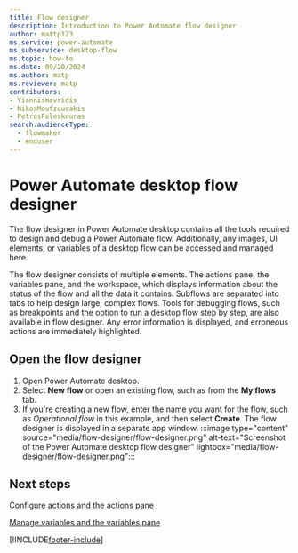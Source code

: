 ```yaml
---
title: Flow designer
description: Introduction to Power Automate flow designer
author: mattp123
ms.service: power-automate
ms.subservice: desktop-flow
ms.topic: how-to
ms.date: 09/20/2024
ms.author: matp
ms.reviewer: matp
contributors:
- Yiannismavridis
- NikosMoutzourakis
- PetrosFeleskouras
search.audienceType: 
  - flowmaker
  - enduser
---
```

# Power Automate desktop flow designer

The flow designer in Power Automate desktop contains all the tools required to design and debug a Power Automate flow. Additionally, any images, UI elements, or variables of a desktop flow can be accessed and managed here.

The flow designer consists of multiple elements. The actions pane, the variables pane, and the workspace, which displays information about the status of the flow and all the data it contains. Subflows are separated into tabs to help design large, complex flows. Tools for debugging flows, such as breakpoints and the option to run a desktop flow step by step, are also available in flow designer. Any error information is displayed, and erroneous actions are immediately highlighted.

## Open the flow designer

1. Open Power Automate desktop.
1. Select **New flow** or open an existing flow, such as from the **My flows** tab.
1. If you're creating a new flow, enter the name you want for the flow, such as *Operational flow* in this example, and then select **Create**.
   The flow designer is displayed in a separate app window.
   :::image type="content" source="media/flow-designer/flow-designer.png" alt-text="Screenshot of the Power Automate desktop flow designer" lightbox="media/flow-designer/flow-designer.png":::

## Next steps

[Configure actions and the actions pane](actions-pane.md)

[Manage variables and the variables pane](manage-variables.md)

[!INCLUDE[footer-include](../includes/footer-banner.md)]
